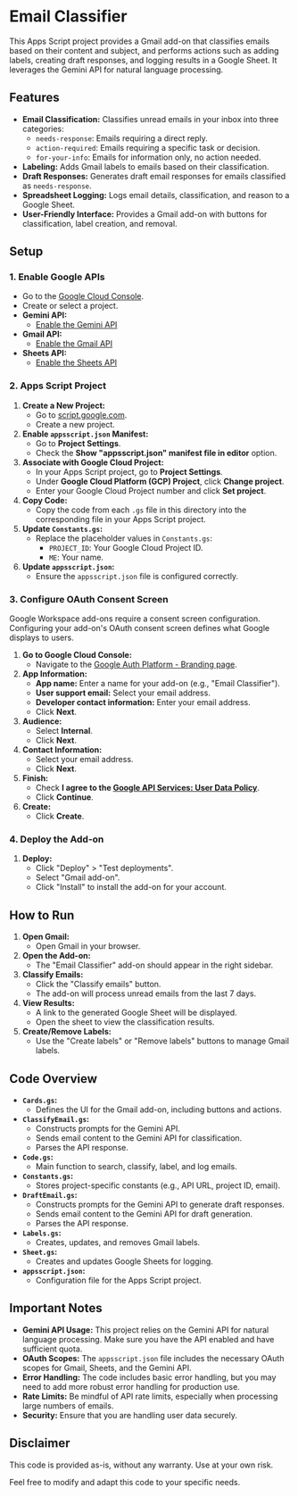 # Email Classifier

This Apps Script project provides a Gmail add-on that classifies emails based on
their content and subject, and performs actions such as adding labels, creating
draft responses, and logging results in a Google Sheet. It leverages the Gemini
API for natural language processing.

## Features

*   **Email Classification:** Classifies unread emails in your inbox into three
    categories:
    *   `needs-response`: Emails requiring a direct reply.
    *   `action-required`: Emails requiring a specific task or decision.
    *   `for-your-info`: Emails for information only, no action needed.
*   **Labeling:** Adds Gmail labels to emails based on their classification.
*   **Draft Responses:** Generates draft email responses for emails classified
    as `needs-response`.
*   **Spreadsheet Logging:** Logs email details, classification, and reason to a
    Google Sheet.
*   **User-Friendly Interface:** Provides a Gmail add-on with buttons for
    classification, label creation, and removal.

## Setup

### 1. Enable Google APIs

*   Go to the [Google Cloud Console](https://console.cloud.google.com/).
*   Create or select a project.
*   **Gemini API:**
    *   [Enable the Gemini API](https://console.cloud.google.com/flows/enableapi?apiid=aiplatform.googleapis.com)
*   **Gmail API:**
    *   [Enable the Gmail API](https://console.cloud.google.com/flows/enableapi?apiid=gmail.googleapis.com)
*   **Sheets API:**
    *   [Enable the Sheets API](https://console.cloud.google.com/flows/enableapi?apiid=sheets.googleapis.com)

### 2. Apps Script Project

1.  **Create a New Project:**
    *   Go to [script.google.com](https://script.google.com).
    *   Create a new project.
1.  **Enable `appsscript.json` Manifest:**
    *   Go to **Project Settings**.
    *   Check the **Show "appsscript.json" manifest file in editor** option.
1.  **Associate with Google Cloud Project:**
    *   In your Apps Script project, go to **Project Settings**.
    *   Under **Google Cloud Platform (GCP) Project**, click **Change project**.
    *   Enter your Google Cloud Project number and click **Set project**.
1.  **Copy Code:**
    *   Copy the code from each `.gs` file in this directory into the
        corresponding file in your Apps Script project.
1.  **Update `Constants.gs`:**
    *   Replace the placeholder values in `Constants.gs`:
        *   `PROJECT_ID`: Your Google Cloud Project ID.
        *   `ME`: Your name.
1.  **Update `appsscript.json`:**
    *   Ensure the `appsscript.json` file is configured correctly.

### 3. Configure OAuth Consent Screen

Google Workspace add-ons require a consent screen configuration. Configuring
your add-on's OAuth consent screen defines what Google displays to users.

1.  **Go to Google Cloud Console:**
    *   Navigate to the [Google Auth Platform - Branding page](https://console.cloud.google.com/auth/branding).
1.  **App Information:**
    *   **App name:** Enter a name for your add-on (e.g., "Email Classifier").
    *   **User support email:** Select your email address.
    *   **Developer contact information:** Enter your email address.
    * Click **Next**.
1. **Audience:**
    *  Select **Internal**.
    * Click **Next**.
1. **Contact Information:**
    *   Select your email address.
    * Click **Next**.
1. **Finish:**
    *   Check **I agree to the [Google API Services: User Data Policy](https://developers.google.com/terms/api-services-user-data-policy)**.
    * Click **Continue**.
1. **Create:**
    * Click **Create**.

### 4. Deploy the Add-on

1.  **Deploy:**
    *   Click "Deploy" > "Test deployments".
    *   Select "Gmail add-on".
    *   Click "Install" to install the add-on for your account.

## How to Run

1.  **Open Gmail:**
    *   Open Gmail in your browser.
1.  **Open the Add-on:**
    *   The "Email Classifier" add-on should appear in the right sidebar.
1.  **Classify Emails:**
    *   Click the "Classify emails" button.
    *   The add-on will process unread emails from the last 7 days.
1.  **View Results:**
    *   A link to the generated Google Sheet will be displayed.
    *   Open the sheet to view the classification results.
1.  **Create/Remove Labels:**
    *   Use the "Create labels" or "Remove labels" buttons to manage Gmail labels.

## Code Overview

*   **`Cards.gs`:**
    *   Defines the UI for the Gmail add-on, including buttons and actions.
*   **`ClassifyEmail.gs`:**
    *   Constructs prompts for the Gemini API.
    *   Sends email content to the Gemini API for classification.
    *   Parses the API response.
*   **`Code.gs`:**
    *   Main function to search, classify, label, and log emails.
*   **`Constants.gs`:**
    *   Stores project-specific constants (e.g., API URL, project ID, email).
*   **`DraftEmail.gs`:**
    *   Constructs prompts for the Gemini API to generate draft responses.
    *   Sends email content to the Gemini API for draft generation.
    *   Parses the API response.
*   **`Labels.gs`:**
    *   Creates, updates, and removes Gmail labels.
*   **`Sheet.gs`:**
    *   Creates and updates Google Sheets for logging.
*   **`appsscript.json`:**
    *   Configuration file for the Apps Script project.

## Important Notes

*   **Gemini API Usage:** This project relies on the Gemini API for natural
    language processing. Make sure you have the API enabled and have sufficient
    quota.
*   **OAuth Scopes:** The `appsscript.json` file includes the necessary OAuth
    scopes for Gmail, Sheets, and the Gemini API.
*   **Error Handling:** The code includes basic error handling, but you may need
    to add more robust error handling for production use.
*   **Rate Limits:** Be mindful of API rate limits, especially when processing
    large numbers of emails.
*   **Security:** Ensure that you are handling user data securely.

## Disclaimer

This code is provided as-is, without any warranty. Use at your own risk.

Feel free to modify and adapt this code to your specific needs.

